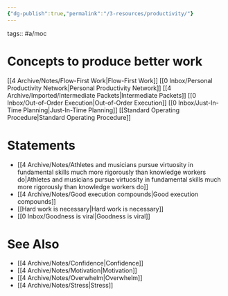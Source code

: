 ```yaml
---
{"dg-publish":true,"permalink":"/3-resources/productivity/"}
---
```


tags:: #a/moc

# Concepts to produce better work
[[4 Archive/Notes/Flow-First Work\|Flow-First Work]]
[[0 Inbox/Personal Productivity Network\|Personal Productivity Network]]
[[4 Archive/Imported/Intermediate Packets\|Intermediate Packets]]
[[0 Inbox/Out-of-Order Execution\|Out-of-Order Execution]]
[[0 Inbox/Just-In-Time Planning\|Just-In-Time Planning]]
[[Standard Operating Procedure\|Standard Operating Procedure]]

# Statements
- [[4 Archive/Notes/Athletes and musicians pursue virtuosity in fundamental skills much more rigorously than knowledge workers do\|Athletes and musicians pursue virtuosity in fundamental skills much more rigorously than knowledge workers do]]
- [[4 Archive/Notes/Good execution compounds\|Good execution compounds]]
- [[Hard work is necessary\|Hard work is necessary]]
- [[0 Inbox/Goodness is viral\|Goodness is viral]]

# See Also
- [[4 Archive/Notes/Confidence\|Confidence]]
- [[4 Archive/Notes/Motivation\|Motivation]]
- [[4 Archive/Notes/Overwhelm\|Overwhelm]]
- [[4 Archive/Notes/Stress\|Stress]]